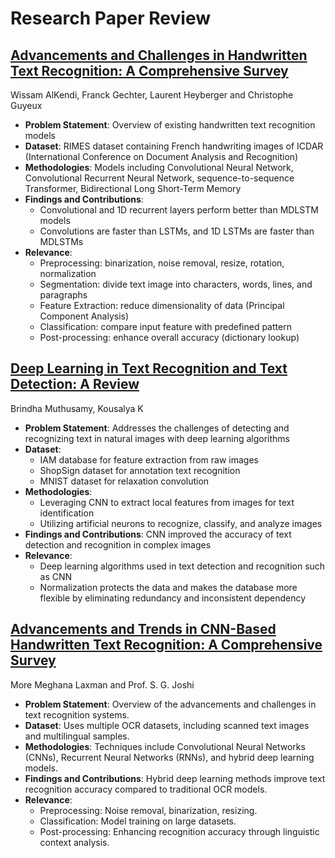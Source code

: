 # Research Paper Review

## [Advancements and Challenges in Handwritten Text Recognition: A Comprehensive Survey](https://www.mdpi.com/2313-433X/10/1/18)
Wissam AlKendi, Franck Gechter, Laurent Heyberger and Christophe Guyeux
- **Problem Statement**: Overview of existing handwritten text recognition models
- **Dataset**: RIMES dataset containing French handwriting images of ICDAR (International Conference on Document Analysis and Recognition)
- **Methodologies**: Models including Convolutional Neural Network, Convolutional Recurrent Neural Network, sequence-to-sequence Transformer, Bidirectional Long Short-Term Memory
- **Findings and Contributions**:
  - Convolutional and 1D recurrent layers perform better than MDLSTM models
  - Convolutions are faster than LSTMs, and 1D LSTMs are faster than MDLSTMs
- **Relevance**:
  - Preprocessing: binarization, noise removal, resize, rotation, normalization
  - Segmentation: divide text image into characters, words, lines, and paragraphs
  - Feature Extraction: reduce dimensionality of data (Principal Component Analysis)
  - Classification: compare input feature with predefined pattern
  - Post-processing: enhance overall accuracy (dictionary lookup)

## [Deep Learning in Text Recognition and Text Detection: A Review](https://www.irjet.net/archives/V9/i8/IRJET-V9I802.pdf)
Brindha Muthusamy, Kousalya K
- **Problem Statement**: Addresses the challenges of detecting and recognizing text in natural images with deep learning algorithms
- **Dataset**:
  - IAM database for feature extraction from raw images
  - ShopSign dataset for annotation text recognition
  - MNIST dataset for relaxation convolution
- **Methodologies**:
  - Leveraging CNN to extract local features from images for text identification
  - Utilizing artificial neurons to recognize, classify, and analyze images
- **Findings and Contributions**: CNN improved the accuracy of text detection and recognition in complex images
- **Relevance**:
  - Deep learning algorithms used in text detection and recognition such as CNN
  - Normalization protects the data and makes the database more flexible by eliminating redundancy and inconsistent dependency

## [Advancements and Trends in CNN-Based Handwritten Text Recognition: A Comprehensive Survey](https://www.ijarsct.co.in/Paper17573.pdf)
More Meghana Laxman and Prof. S. G. Joshi
- **Problem Statement**: Overview of the advancements and challenges in text recognition systems.
- **Dataset**: Uses multiple OCR datasets, including scanned text images and multilingual samples.
- **Methodologies**: Techniques include Convolutional Neural Networks (CNNs), Recurrent Neural Networks (RNNs), and hybrid deep learning models.
- **Findings and Contributions**: Hybrid deep learning methods improve text recognition accuracy compared to traditional OCR models.
- **Relevance**:
  - Preprocessing: Noise removal, binarization, resizing.
  - Classification: Model training on large datasets.
  - Post-processing: Enhancing recognition accuracy through linguistic context analysis.
